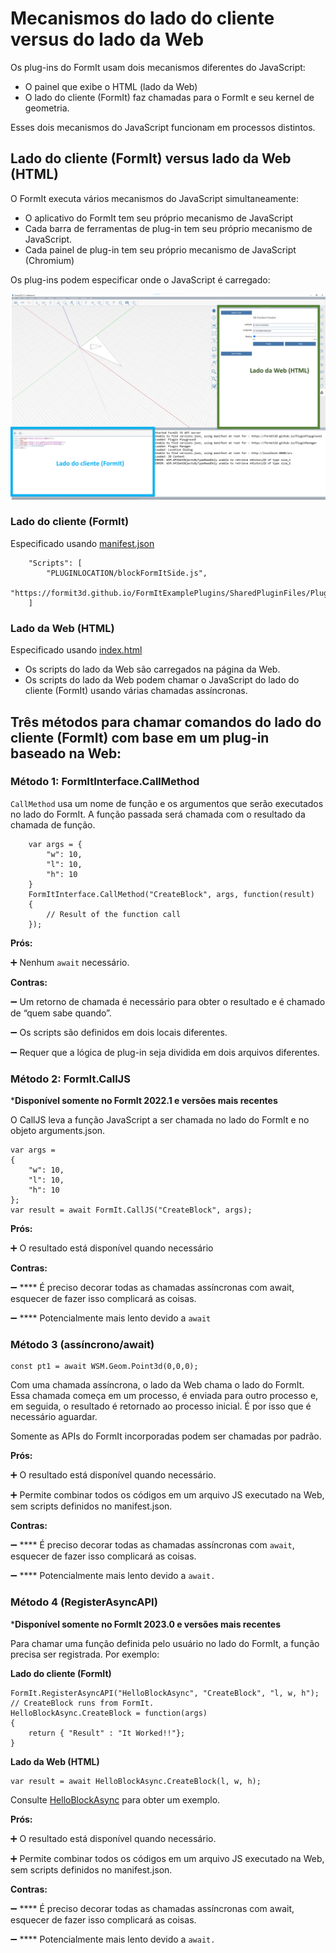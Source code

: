 # Mecanismos do lado do cliente versus do lado da Web

Os plug-ins do FormIt usam dois mecanismos diferentes do JavaScript:

* O painel que exibe o HTML (lado da Web)
* O lado do cliente (FormIt) faz chamadas para o FormIt e seu kernel de geometria.

Esses dois mecanismos do JavaScript funcionam em processos distintos.

## **Lado do cliente (FormIt) versus lado da Web (HTML)**

O FormIt executa vários mecanismos do JavaScript simultaneamente:

* O aplicativo do FormIt tem seu próprio mecanismo de JavaScript
* Cada barra de ferramentas de plug-in tem seu próprio mecanismo de JavaScript.
* Cada painel de plug-in tem seu próprio mecanismo de JavaScript (Chromium)

Os plug-ins podem especificar onde o JavaScript é carregado:

![](../../../.gitbook/assets/d14.png)

### Lado do cliente (FormIt)

Especificado usando [manifest.json](https://github.com/FormIt3D/FormItExamplePlugins/blob/master/HelloBlockAsync/v23\_0/manifest.json#L8)

```
    "Scripts": [
        "PLUGINLOCATION/blockFormItSide.js",
        "https://formit3d.github.io/FormItExamplePlugins/SharedPluginFiles/PluginUtils18_0.js"
    ]
```

### Lado da Web (HTML)

Especificado usando [index.html](https://github.com/FormIt3D/FormItExamplePlugins/blob/master/HelloBlockAsync/v23\_0/index.html#L7)

* Os scripts do lado da Web são carregados na página da Web.
* Os scripts do lado da Web podem chamar o JavaScript do lado do cliente (FormIt) usando várias chamadas assíncronas.

## Três métodos para chamar comandos do lado do cliente (FormIt) com base em um plug-in baseado na Web:

### Método 1: FormItInterface.CallMethod

`CallMethod` usa um nome de função e os argumentos que serão executados no lado do FormIt. A função passada será chamada com o resultado da chamada de função.

```
    var args = {
        "w": 10,
        "l": 10,
        "h": 10
    }
    FormItInterface.CallMethod("CreateBlock", args, function(result)
    {
        // Result of the function call
    });
```

**Prós:**

➕ Nenhum `await` necessário.

**Contras:**

➖ Um retorno de chamada é necessário para obter o resultado e é chamado de “quem sabe quando”.

➖ Os scripts são definidos em dois locais diferentes.

➖ Requer que a lógica de plug-in seja dividida em dois arquivos diferentes.

### **Método 2: FormIt.CallJS**

***Disponível somente no FormIt 2022.1 e versões mais recentes**

O CallJS leva a função JavaScript a ser chamada no lado do FormIt e no objeto arguments.json.

```
var args =
{
    "w": 10,
    "l": 10,
    "h": 10
};
var result = await FormIt.CallJS("CreateBlock", args);
```

**Prós:**

➕ O resultado está disponível quando necessário

**Contras:**

➖ **** É preciso decorar todas as chamadas assíncronas com await, esquecer de fazer isso complicará as coisas.

➖ **** Potencialmente mais lento devido a `await`

### **Método 3 (assíncrono/await)**

```
const pt1 = await WSM.Geom.Point3d(0,0,0);
```

Com uma chamada assíncrona, o lado da Web chama o lado do FormIt. Essa chamada começa em um processo, é enviada para outro processo e, em seguida, o resultado é retornado ao processo inicial. É por isso que é necessário aguardar.

Somente as APIs do FormIt incorporadas podem ser chamadas por padrão.

**Prós:**

➕ O resultado está disponível quando necessário.

➕ Permite combinar todos os códigos em um arquivo JS executado na Web, sem scripts definidos no manifest.json.

**Contras:**

➖ **** É preciso decorar todas as chamadas assíncronas com `await`, esquecer de fazer isso complicará as coisas.

➖ **** Potencialmente mais lento devido a `await.`

### Método 4 (RegisterAsyncAPI)

***Disponível somente no FormIt 2023.0 e versões mais recentes**

Para chamar uma função definida pelo usuário no lado do FormIt, a função precisa ser registrada. Por exemplo:

**Lado do cliente (FormIt)**

```
FormIt.RegisterAsyncAPI("HelloBlockAsync", "CreateBlock", "l, w, h");
// CreateBlock runs from FormIt.
HelloBlockAsync.CreateBlock = function(args)
{
    return { "Result" : "It Worked!!"};
}
```

**Lado da Web (HTML)**

```
var result = await HelloBlockAsync.CreateBlock(l, w, h);
```

Consulte [HelloBlockAsync](https://github.com/FormIt3D/FormItExamplePlugins/tree/master/HelloBlockAsync/v23\_0) para obter um exemplo.

**Prós:**

➕ O resultado está disponível quando necessário.

➕ Permite combinar todos os códigos em um arquivo JS executado na Web, sem scripts definidos no manifest.json.

**Contras:**

➖ **** É preciso decorar todas as chamadas assíncronas com await, esquecer de fazer isso complicará as coisas.

➖ **** Potencialmente mais lento devido a `await.`

##
